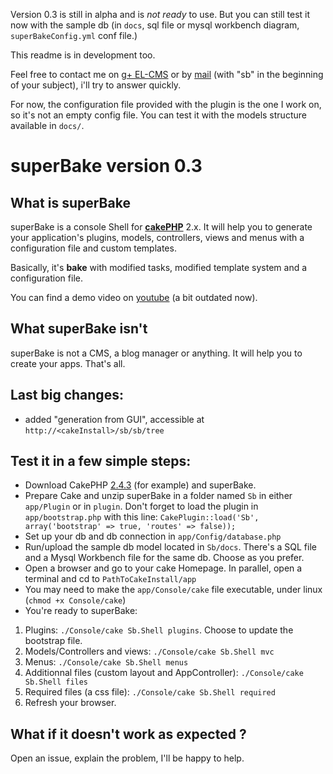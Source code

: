 Version 0.3 is still in alpha and is _not ready_ to use. But you can still test it now with the sample db (in `docs`, sql file or mysql workbench diagram, `superBakeConfig.yml` conf file.)

This readme is in development too.

Feel free to contact me on [g+ EL-CMS](https://plus.google.com/u/0/b/110073171539347252283/) or by [mail](mailto:m.tancoigne@gmail.com) (with "sb" in the beginning of your subject), i'll try to answer quickly.

For now, the configuration file provided with the plugin is the one I work on, so it's not an empty config file. You can test it with the models structure available in `docs/`.

# superBake version 0.3
## What is superBake
superBake is a console Shell for [__cakePHP__](http://cakephp.org/) 2.x. It will help you to generate your application's plugins, models, controllers, views and menus with a configuration file and custom templates.

Basically, it's __bake__ with modified tasks, modified template system and a configuration file.

You can find a demo video on [youtube](https://www.youtube.com/watch?v=sP9WOk7qmwA) (a bit outdated now).

## What superBake isn't

superBake is not a CMS, a blog manager or anything. It will help you to create your apps. That's all.

## Last big changes:

 * added "generation from GUI", accessible at `http://<cakeInstall>/sb/sb/tree`

## Test it in a few simple steps:

 * Download CakePHP [2.4.3](https://github.com/cakephp/cakephp/zipball/2.4.3) (for example) and superBake.
 * Prepare Cake and unzip superBake in a folder named `Sb` in either `app/Plugin` or in `plugin`. Don't forget to load the plugin in `app/bootstrap.php` with this line: `CakePlugin::load('Sb', array('bootstrap' => true, 'routes' => false));`
 * Set up your db and db connection in `app/Config/database.php`
 * Run/upload the sample db model located in `Sb/docs`. There's a SQL file and a Mysql Workbench file for the same db. Choose as you prefer.
 * Open a browser and go to your cake Homepage. In parallel, open a terminal and cd to `PathToCakeInstall/app`
 * You may need to make the `app/Console/cake` file executable, under linux (`chmod +x Console/cake`)
 * You're ready to superBake:
  1. Plugins: `./Console/cake Sb.Shell plugins`. Choose to update the bootstrap file.
  2. Models/Controllers and views: `./Console/cake Sb.Shell mvc`
  3. Menus: `./Console/cake Sb.Shell menus`
  4. Additionnal files (custom layout and AppController): `./Console/cake Sb.Shell files`
  5. Required files (a css file): `./Console/cake Sb.Shell required`
  6. Refresh your browser.

## What if it doesn't work as expected ?

Open an issue, explain the problem, I'll be happy to help.